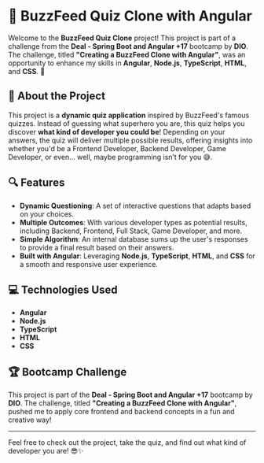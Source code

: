 # 🚀 BuzzFeed Quiz Clone with Angular

Welcome to the **BuzzFeed Quiz Clone** project! This project is part of a challenge from the **Deal - Spring Boot and Angular +17** bootcamp by **DIO**. The challenge, titled **"Creating a BuzzFeed Clone with Angular"**, was an opportunity to enhance my skills in **Angular**, **Node.js**, **TypeScript**, **HTML**, and **CSS**. 🎉

## 📖 About the Project

This project is a **dynamic quiz application** inspired by BuzzFeed's famous quizzes. Instead of guessing what superhero you are, this quiz helps you discover **what kind of developer you could be**! Depending on your answers, the quiz will deliver multiple possible results, offering insights into whether you'd be a Frontend Developer, Backend Developer, Game Developer, or even... well, maybe programming isn’t for you 😅.

## 🔍 Features

- **Dynamic Questioning**: A set of interactive questions that adapts based on your choices.
- **Multiple Outcomes**: With various developer types as potential results, including Backend, Frontend, Full Stack, Game Developer, and more.
- **Simple Algorithm**: An internal database sums up the user's responses to provide a final result based on their answers.
- **Built with Angular**: Leveraging **Node.js**, **TypeScript**, **HTML**, and **CSS** for a smooth and responsive user experience.

## 💻 Technologies Used

- **Angular**
- **Node.js**
- **TypeScript**
- **HTML**
- **CSS**

## 🏆 Bootcamp Challenge

This project is part of the **Deal - Spring Boot and Angular +17** bootcamp by **DIO**. The challenge, titled **"Creating a BuzzFeed Clone with Angular"**, pushed me to apply core frontend and backend concepts in a fun and creative way!

---

Feel free to check out the project, take the quiz, and find out what kind of developer you are! 😎✨


